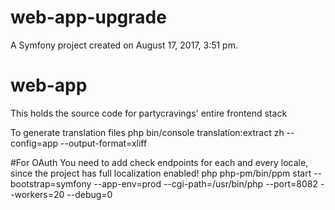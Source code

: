 web-app-upgrade
===============

A Symfony project created on August 17, 2017, 3:51 pm.

# web-app
This holds the source code for partycravings' entire frontend stack

To generate translation files
php bin/console translation:extract zh --config=app --output-format=xliff

#For OAuth
You need to add check endpoints for each and every locale, since the project has full localization enabled!
php php-pm/bin/ppm start --bootstrap=symfony --app-env=prod --cgi-path=/usr/bin/php --port=8082 --workers=20 --debug=0